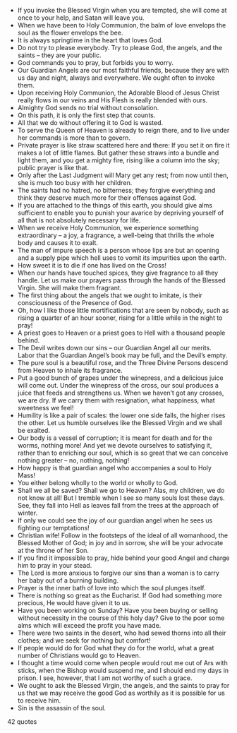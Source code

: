  - If you invoke the Blessed Virgin when you are tempted, she will come at once to your help, and Satan will leave you.
 - When we have been to Holy Communion, the balm of love envelops the soul as the flower envelops the bee.
 - It is always springtime in the heart that loves God.
 - Do not try to please everybody. Try to please God, the angels, and the saints – they are your public.
 - God commands you to pray, but forbids you to worry.
 - Our Guardian Angels are our most faithful friends, because they are with us day and night, always and everywhere. We ought often to invoke them.
 - Upon receiving Holy Communion, the Adorable Blood of Jesus Christ really flows in our veins and His Flesh is really blended with ours.
 - Almighty God sends no trial without consolation.
 - On this path, it is only the first step that counts.
 - All that we do without offering it to God is wasted.
 - To serve the Queen of Heaven is already to reign there, and to live under her commands is more than to govern.
 - Private prayer is like straw scattered here and there: If you set it on fire it makes a lot of little flames. But gather these straws into a bundle and light them, and you get a mighty fire, rising like a column into the sky; public prayer is like that.
 - Only after the Last Judgment will Mary get any rest; from now until then, she is much too busy with her children.
 - The saints had no hatred, no bitterness; they forgive everything and think they deserve much more for their offenses against God.
 - If you are attached to the things of this earth, you should give alms sufficient to enable you to punish your avarice by depriving yourself of all that is not absolutely necessary for life.
 - When we receive Holy Communion, we experience something extraordinary – a joy, a fragrance, a well-being that thrills the whole body and causes it to exalt.
 - The man of impure speech is a person whose lips are but an opening and a supply pipe which hell uses to vomit its impurities upon the earth.
 - How sweet it is to die if one has lived on the Cross!
 - When our hands have touched spices, they give fragrance to all they handle. Let us make our prayers pass through the hands of the Blessed Virgin. She will make them fragrant.
 - The first thing about the angels that we ought to imitate, is their consciousness of the Presence of God.
 - Oh, how I like those little mortifications that are seen by nobody, such as rising a quarter of an hour sooner, rising for a little while in the night to pray!
 - A priest goes to Heaven or a priest goes to Hell with a thousand people behind.
 - The Devil writes down our sins – our Guardian Angel all our merits. Labor that the Guardian Angel’s book may be full, and the Devil’s empty.
 - The pure soul is a beautiful rose, and the Three Divine Persons descend from Heaven to inhale its fragrance.
 - Put a good bunch of grapes under the winepress, and a delicious juice will come out. Under the winepress of the cross, our soul produces a juice that feeds and strengthens us. When we haven’t got any crosses, we are dry. If we carry them with resignation, what happiness, what sweetness we feel!
 - Humility is like a pair of scales: the lower one side falls, the higher rises the other. Let us humble ourselves like the Blessed Virgin and we shall be exalted.
 - Our body is a vessel of corruption; it is meant for death and for the worms, nothing more! And yet we devote ourselves to satisfying it, rather than to enriching our soul, which is so great that we can conceive nothing greater – no, nothing, nothing!
 - How happy is that guardian angel who accompanies a soul to Holy Mass!
 - You either belong wholly to the world or wholly to God.
 - Shall we all be saved? Shall we go to Heaven? Alas, my children, we do not know at all! But I tremble when I see so many souls lost these days. See, they fall into Hell as leaves fall from the trees at the approach of winter.
 - If only we could see the joy of our guardian angel when he sees us fighting our temptations!
 - Christian wife! Follow in the footsteps of the ideal of all womanhood, the Blessed Mother of God; in joy and in sorrow, she will be your advocate at the throne of her Son.
 - If you find it impossible to pray, hide behind your good Angel and charge him to pray in your stead.
 - The Lord is more anxious to forgive our sins than a woman is to carry her baby out of a burning building.
 - Prayer is the inner bath of love into which the soul plunges itself.
 - There is nothing so great as the Eucharist. If God had something more precious, He would have given it to us.
 - Have you been working on Sunday? Have you been buying or selling without necessity in the course of this holy day? Give to the poor some alms which will exceed the profit you have made.
 - There were two saints in the desert, who had sewed thorns into all their clothes; and we seek for nothing but comfort!
 - If people would do for God what they do for the world, what a great number of Christians would go to Heaven.
 - I thought a time would come when people would rout me out of Ars with sticks, when the Bishop would suspend me, and I should end my days in prison. I see, however, that I am not worthy of such a grace.
 - We ought to ask the Blessed Virgin, the angels, and the saints to pray for us that we may receive the good God as worthily as it is possible for us to receive him.
 - Sin is the assassin of the soul.

42 quotes